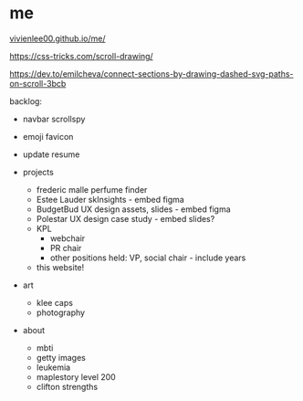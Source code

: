 # me

[vivienlee00.github.io/me/](https://vivienlee00.github.io/me/)

https://css-tricks.com/scroll-drawing/

https://dev.to/emilcheva/connect-sections-by-drawing-dashed-svg-paths-on-scroll-3bcb




backlog: 
- navbar scrollspy
- emoji favicon
- update resume

- projects
    - frederic malle perfume finder
    - Estee Lauder skInsights - embed figma
    - BudgetBud UX design assets, slides - embed figma
    - Polestar UX design case study - embed slides?
    - KPL
        - webchair 
        - PR chair
        - other positions held: VP, social chair - include years
     - this website!
- art
    - klee caps
    - photography
- about
    - mbti
    - getty images
    - leukemia
    - maplestory level 200
    - clifton strengths